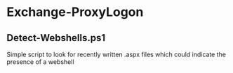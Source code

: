 # Exchange-ProxyLogon

## Detect-Webshells.ps1
Simple script to look for recently written .aspx files which could indicate the presence of a webshell
